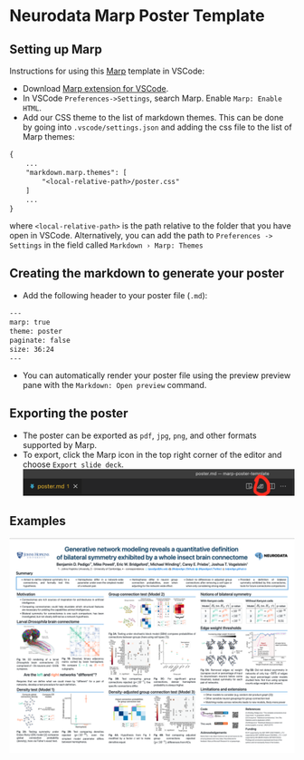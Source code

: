 # Neurodata Marp Poster Template

## Setting up Marp
Instructions for using this [Marp](https://marp.app/) template in VSCode:
- Download [Marp extension for VSCode](https://marketplace.visualstudio.com/items?itemName=marp-team.marp-vscode).
- In VSCode `Preferences->Settings`, search Marp. Enable `Marp: Enable HTML`.
- Add our CSS theme to the list of markdown themes. This can be done by going into `.vscode/settings.json` and adding the css file to the list of Marp themes:

```
{
    ...
    "markdown.marp.themes": [
        "<local-relative-path>/poster.css"
    ]
    ...
}
```
 where `<local-relative-path>` is the path relative to the folder that you have open in VSCode. Alternatively, you can add the path to `Preferences -> Settings` in the field called `Markdown › Marp: Themes`

## Creating the markdown to generate your poster
- Add the following header to your poster file (`.md`):

```
---
marp: true
theme: poster
paginate: false
size: 36:24
---
```

- You can automatically render your poster file using the preview preview pane with the `Markdown: Open preview` command.

## Exporting the poster 
- The poster can be exported as `pdf`, `jpg`, `png`, and other formats supported by Marp.
- To export, click the Marp icon in the top right corner of the editor and choose `Export slide deck`. ![](./images/marp-export.png)
 

## Examples 

![](./examples/pedigo-naisys-2022/pedigo-naisys-2022.png)
